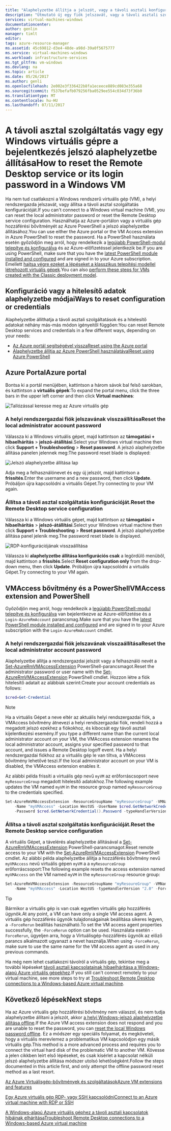 ```yaml
---
title: "Alaphelyzetbe állítja a jelszót, vagy a távoli asztali konfigurálása a Windows virtuális gép |} Microsoft Docs"
description: "Útmutató új egy fiók jelszavát, vagy a távoli asztali szolgáltatások a Windows virtuális gép az Azure portálon vagy az Azure PowerShell használatával."
services: virtual-machines-windows
documentationcenter: 
author: genlin
manager: timlt
editor: 
tags: azure-resource-manager
ms.assetid: 45c69812-d3e4-48de-a98d-39a0f5675777
ms.service: virtual-machines-windows
ms.workload: infrastructure-services
ms.tgt_pltfrm: vm-windows
ms.devlang: na
ms.topic: article
ms.date: 05/26/2017
ms.author: genli
ms.openlocfilehash: 2e002e3f336422b8fa1eceece889cd083e355a68
ms.sourcegitcommit: f537befafb079256fba0529ee554c034d73f36b0
ms.translationtype: MT
ms.contentlocale: hu-HU
ms.lasthandoff: 07/11/2017
---
```

# <a name="how-to-reset-the-remote-desktop-service-or-its-login-password-in-a-windows-vm"></a><span data-ttu-id="28599-103">A távoli asztal szolgáltatás vagy egy Windows virtuális gépre a bejelentkezés jelszó alaphelyzetbe állítása</span><span class="sxs-lookup"><span data-stu-id="28599-103">How to reset the Remote Desktop service or its login password in a Windows VM</span></span>
<span data-ttu-id="28599-104">Ha nem tud csatlakozni a Windows rendszerű virtuális gép (VM), a helyi rendszergazda jelszavát, vagy állítsa a távoli asztal szolgáltatás konfigurációját.</span><span class="sxs-lookup"><span data-stu-id="28599-104">If you can't connect to a Windows virtual machine (VM), you can reset the local administrator password or reset the Remote Desktop service configuration.</span></span> <span data-ttu-id="28599-105">Használhatja az Azure-portálon vagy a virtuális gép hozzáférési bővítményét az Azure PowerShell a jelszó alaphelyzetbe állításához.</span><span class="sxs-lookup"><span data-stu-id="28599-105">You can use either the Azure portal or the VM Access extension in Azure PowerShell to reset the password.</span></span> <span data-ttu-id="28599-106">Ha a PowerShell használata esetén győződjön meg arról, hogy rendelkezik a [legújabb PowerShell-modul telepítve és konfigurálva](/powershell/azure/overview) és az Azure-előfizetéssel jelentkezik be.</span><span class="sxs-lookup"><span data-stu-id="28599-106">If you are using PowerShell, make sure that you have the [latest PowerShell module installed and configured](/powershell/azure/overview) and are signed in to your Azure subscription.</span></span> <span data-ttu-id="28599-107">Emellett [hajtsa végre ezeket a lépéseket a klasszikus telepítési modellel létrehozott virtuális gépek](reset-rdp.md).</span><span class="sxs-lookup"><span data-stu-id="28599-107">You can also [perform these steps for VMs created with the Classic deployment model](reset-rdp.md).</span></span>

## <a name="ways-to-reset-configuration-or-credentials"></a><span data-ttu-id="28599-108">Konfiguráció vagy a hitelesítő adatok alaphelyzetbe módjai</span><span class="sxs-lookup"><span data-stu-id="28599-108">Ways to reset configuration or credentials</span></span>
<span data-ttu-id="28599-109">Alaphelyzetbe állíthatja a távoli asztali szolgáltatások és a hitelesítő adatokat néhány más-más módon igényeitől függően:</span><span class="sxs-lookup"><span data-stu-id="28599-109">You can reset Remote Desktop services and credentials in a few different ways, depending on your needs:</span></span>

- [<span data-ttu-id="28599-110">Az Azure portál segítségével vissza</span><span class="sxs-lookup"><span data-stu-id="28599-110">Reset using the Azure portal</span></span>](#azure-portal)
- [<span data-ttu-id="28599-111">Alaphelyzetbe állítja az Azure PowerShell használatával</span><span class="sxs-lookup"><span data-stu-id="28599-111">Reset using Azure PowerShell</span></span>](#vmaccess-extension-and-powershell)

## <a name="azure-portal"></a><span data-ttu-id="28599-112">Azure Portal</span><span class="sxs-lookup"><span data-stu-id="28599-112">Azure portal</span></span>
<span data-ttu-id="28599-113">Bontsa ki a portál menüjében, kattintson a három sávok bal felső sarokban, és kattintson a **virtuális gépek**:</span><span class="sxs-lookup"><span data-stu-id="28599-113">To expand the portal menu, click the three bars in the upper left corner and then click **Virtual machines**:</span></span>

![Tallózással keresse meg az Azure virtuális gép](./media/reset-rdp/Portal-Select-VM.png)

### <a name="reset-the-local-administrator-account-password"></a><span data-ttu-id="28599-115">**A helyi rendszergazdai fiók jelszavának visszaállítása**</span><span class="sxs-lookup"><span data-stu-id="28599-115">**Reset the local administrator account password**</span></span>

<span data-ttu-id="28599-116">Válassza ki a Windows virtuális gépet, majd kattintson az **támogatási + hibaelhárítás** > **jelszó-átállítási**.</span><span class="sxs-lookup"><span data-stu-id="28599-116">Select your Windows virtual machine then click **Support + Troubleshooting** > **Reset password**.</span></span> <span data-ttu-id="28599-117">A jelszó alaphelyzetbe állítása panelen jelennek meg:</span><span class="sxs-lookup"><span data-stu-id="28599-117">The password reset blade is displayed:</span></span>

![Jelszó alaphelyzetbe állítása lap](./media/reset-rdp/Portal-RM-PW-Reset-Windows.png)

<span data-ttu-id="28599-119">Adja meg a felhasználónevet és egy új jelszót, majd kattintson a **frissítés**.</span><span class="sxs-lookup"><span data-stu-id="28599-119">Enter the username and a new password, then click **Update**.</span></span> <span data-ttu-id="28599-120">Próbáljon újra kapcsolódni a virtuális Gépet.</span><span class="sxs-lookup"><span data-stu-id="28599-120">Try connecting to your VM again.</span></span>

### <a name="reset-the-remote-desktop-service-configuration"></a><span data-ttu-id="28599-121">**Állítsa a távoli asztal szolgáltatás konfigurációját.**</span><span class="sxs-lookup"><span data-stu-id="28599-121">**Reset the Remote Desktop service configuration**</span></span>

<span data-ttu-id="28599-122">Válassza ki a Windows virtuális gépet, majd kattintson az **támogatási + hibaelhárítás** > **jelszó-átállítási**.</span><span class="sxs-lookup"><span data-stu-id="28599-122">Select your Windows virtual machine then click **Support + Troubleshooting** > **Reset password**.</span></span> <span data-ttu-id="28599-123">A jelszó alaphelyzetbe állítása panel jelenik meg.</span><span class="sxs-lookup"><span data-stu-id="28599-123">The password reset blade is displayed.</span></span> 

![RDP-konfigurációjának visszaállítása](./media/reset-rdp/Portal-RM-RDP-Reset.png)

<span data-ttu-id="28599-125">Válassza ki **alaphelyzetbe állítása konfigurációs csak** a legördülő menüből, majd kattintson a **frissítés**.</span><span class="sxs-lookup"><span data-stu-id="28599-125">Select **Reset configuration only** from the drop-down menu, then click **Update**.</span></span> <span data-ttu-id="28599-126">Próbáljon újra kapcsolódni a virtuális Gépet.</span><span class="sxs-lookup"><span data-stu-id="28599-126">Try connecting to your VM again.</span></span>


## <a name="vmaccess-extension-and-powershell"></a><span data-ttu-id="28599-127">VMAccess bővítmény és a PowerShell</span><span class="sxs-lookup"><span data-stu-id="28599-127">VMAccess extension and PowerShell</span></span>
<span data-ttu-id="28599-128">Győződjön meg arról, hogy rendelkezik a [legújabb PowerShell-modul telepítve és konfigurálva](/powershell/azure/overview) van bejelentkezve az Azure-előfizetése és a `Login-AzureRmAccount` parancsmag.</span><span class="sxs-lookup"><span data-stu-id="28599-128">Make sure that you have the [latest PowerShell module installed and configured](/powershell/azure/overview) and are signed in to your Azure subscription with the `Login-AzureRmAccount` cmdlet.</span></span>

### <a name="reset-the-local-administrator-account-password"></a><span data-ttu-id="28599-129">**A helyi rendszergazdai fiók jelszavának visszaállítása**</span><span class="sxs-lookup"><span data-stu-id="28599-129">**Reset the local administrator account password**</span></span>
<span data-ttu-id="28599-130">Alaphelyzetbe állítja a rendszergazdai jelszót vagy a felhasználó nevét a [Set-AzureRmVMAccessExtension](/powershell/module/azurerm.compute/set-azurermvmaccessextension) PowerShell-parancsmagot.</span><span class="sxs-lookup"><span data-stu-id="28599-130">Reset the administrator password or user name with the [Set-AzureRmVMAccessExtension](/powershell/module/azurerm.compute/set-azurermvmaccessextension) PowerShell cmdlet.</span></span> <span data-ttu-id="28599-131">Hozzon létre a fiók hitelesítő adatait az alábbiak szerint:</span><span class="sxs-lookup"><span data-stu-id="28599-131">Create your account credentials as follows:</span></span>

```powershell
$cred=Get-Credential
```

> [!NOTE] 
> <span data-ttu-id="28599-132">Ha a virtuális Gépet a neve eltér az aktuális helyi rendszergazdai fiók, a VMAccess bővítmény átnevezi a helyi rendszergazdai fiók, rendeli hozzá a megadott jelszó ezekhez a fiókokhoz, és kibocsát egy távoli asztali kijelentkezési esemény.</span><span class="sxs-lookup"><span data-stu-id="28599-132">If you type a different name than the current local administrator account on your VM, the VMAccess extension renames the local administrator account, assigns your specified password to that account, and issues a Remote Desktop logoff event.</span></span> <span data-ttu-id="28599-133">Ha a helyi rendszergazdai fiókhoz az a virtuális gép le van tiltva, a VMAccess bővítmény lehetővé teszi.</span><span class="sxs-lookup"><span data-stu-id="28599-133">If the local administrator account on your VM is disabled, the VMAccess extension enables it.</span></span>

<span data-ttu-id="28599-134">Az alábbi példa frissíti a virtuális gép nevű `myVM` az erőforráscsoport neve `myResourceGroup` megadott hitelesítő adatokhoz.</span><span class="sxs-lookup"><span data-stu-id="28599-134">The following example updates the VM named `myVM` in the resource group named `myResourceGroup` to the credentials specified.</span></span>

```powershell
Set-AzureRmVMAccessExtension -ResourceGroupName "myResourceGroup" -VMName "myVM" `
    -Name "myVMAccess" -Location WestUS -UserName $cred.GetNetworkCredential().Username `
    -Password $cred.GetNetworkCredential().Password -typeHandlerVersion "2.0"
```

### <a name="reset-the-remote-desktop-service-configuration"></a><span data-ttu-id="28599-135">**Állítsa a távoli asztal szolgáltatás konfigurációját.**</span><span class="sxs-lookup"><span data-stu-id="28599-135">**Reset the Remote Desktop service configuration**</span></span>
<span data-ttu-id="28599-136">A virtuális Gépet, a távelérés alaphelyzetbe állításával a [Set-AzureRmVMAccessExtension](/powershell/module/azurerm.compute/set-azurermvmaccessextension) PowerShell-parancsmagot.</span><span class="sxs-lookup"><span data-stu-id="28599-136">Reset remote access to your VM with the [Set-AzureRmVMAccessExtension](/powershell/module/azurerm.compute/set-azurermvmaccessextension) PowerShell cmdlet.</span></span> <span data-ttu-id="28599-137">Az alábbi példa alaphelyzetbe állítja a hozzáférés bővítmény nevű `myVMAccess` nevű virtuális gépen `myVM` a a `myResourceGroup` erőforráscsoport:</span><span class="sxs-lookup"><span data-stu-id="28599-137">The following example resets the access extension named `myVMAccess` on the VM named `myVM` in the `myResourceGroup` resource group:</span></span>

```powershell
Set-AzureRmVMAccessExtension -ResourceGroupName "myResoureGroup" -VMName "myVM" `
    -Name "myVMAccess" -Location WestUS -typeHandlerVersion "2.0" -ForceRerun
```

> [!TIP]
> <span data-ttu-id="28599-138">Bármikor a virtuális gép is van csak egyetlen virtuális gép hozzáférés ügynök.</span><span class="sxs-lookup"><span data-stu-id="28599-138">At any point, a VM can have only a single VM access agent.</span></span> <span data-ttu-id="28599-139">A virtuális gép hozzáférés ügynök tulajdonságainak beállítása sikeres legyen, a `-ForceRerun` beállítás használható.</span><span class="sxs-lookup"><span data-stu-id="28599-139">To set the VM access agent properties successfully, the `-ForceRerun` option can be used.</span></span> <span data-ttu-id="28599-140">Használata esetén `-ForceRerun`, ügyeljen arra, hogy a Virtuálisgép-hozzáférés ügynök az előző parancs alkalmazott ugyanazt a nevet használja.</span><span class="sxs-lookup"><span data-stu-id="28599-140">When using `-ForceRerun`, make sure to use the same name for the VM access agent as used in any previous commands.</span></span>

<span data-ttu-id="28599-141">Ha még nem lehet csatlakozni távolról a virtuális gép, tekintse meg a további lépéseket [távoli asztali kapcsolatainak hibaelhárítása a Windows-alapú Azure virtuális gépekhez](troubleshoot-rdp-connection.md?toc=%2fazure%2fvirtual-machines%2fwindows%2ftoc.json).</span><span class="sxs-lookup"><span data-stu-id="28599-141">If you still can't connect remotely to your virtual machine, see more steps to try at [Troubleshoot Remote Desktop connections to a Windows-based Azure virtual machine](troubleshoot-rdp-connection.md?toc=%2fazure%2fvirtual-machines%2fwindows%2ftoc.json).</span></span>


## <a name="next-steps"></a><span data-ttu-id="28599-142">Következő lépések</span><span class="sxs-lookup"><span data-stu-id="28599-142">Next steps</span></span>
<span data-ttu-id="28599-143">Ha az Azure virtuális gép hozzáférési bővítmény nem válaszol, és nem tudja alaphelyzetbe állítani a jelszót, akkor [a helyi Windows-jelszó alaphelyzetbe állítása offline](reset-local-password-without-agent.md?toc=%2fazure%2fvirtual-machines%2fwindows%2ftoc.json).</span><span class="sxs-lookup"><span data-stu-id="28599-143">If the Azure VM access extension does not respond and you are unable to reset the password, you can [reset the local Windows password offline](reset-local-password-without-agent.md?toc=%2fazure%2fvirtual-machines%2fwindows%2ftoc.json).</span></span> <span data-ttu-id="28599-144">Ez a módszer egy speciális folyamat, és megköveteli, hogy a virtuális merevlemez a problematikus VM kapcsolódjon egy másik virtuális gép.</span><span class="sxs-lookup"><span data-stu-id="28599-144">This method is a more advanced process and requires you to connect the virtual hard disk of the problematic VM to another VM.</span></span> <span data-ttu-id="28599-145">Kövesse a jelen cikkben leírt első lépéseket, és csak kísérlet a kapcsolat nélküli jelszó alaphelyzetbe állítása módszer utolsó lehetőségként.</span><span class="sxs-lookup"><span data-stu-id="28599-145">Follow the steps documented in this article first, and only attempt the offline password reset method as a last resort.</span></span>

[<span data-ttu-id="28599-146">Az Azure Virtuálisgép-bővítmények és szolgáltatások</span><span class="sxs-lookup"><span data-stu-id="28599-146">Azure VM extensions and features</span></span>](extensions-features.md?toc=%2fazure%2fvirtual-machines%2fwindows%2ftoc.json)

[<span data-ttu-id="28599-147">Egy Azure virtuális gép RDP- vagy SSH kapcsolódni</span><span class="sxs-lookup"><span data-stu-id="28599-147">Connect to an Azure virtual machine with RDP or SSH</span></span>](http://msdn.microsoft.com/library/azure/dn535788.aspx)

[<span data-ttu-id="28599-148">A Windows-alapú Azure virtuális géphez a távoli asztali kapcsolatok hibáinak elhárítása</span><span class="sxs-lookup"><span data-stu-id="28599-148">Troubleshoot Remote Desktop connections to a Windows-based Azure virtual machine</span></span>](troubleshoot-rdp-connection.md?toc=%2fazure%2fvirtual-machines%2fwindows%2ftoc.json)

